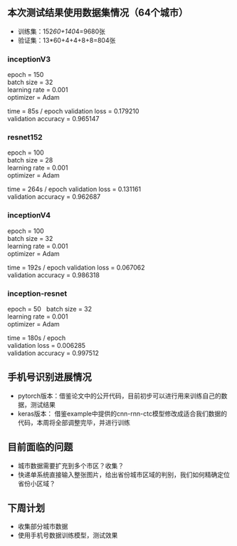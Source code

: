 
## 本次测试结果使用数据集情况（64个城市）

- 训练集：152*60+140*4=9680张
- 验证集：13*60+4+4+8+8=804张

### inceptionV3
epoch = 150  
batch size = 32  
learning rate = 0.001  
optimizer = Adam  

time = 85s / epoch
validation loss = 0.179210  
validation accuracy = 0.965147


### resnet152
epoch = 100  
batch size = 28  
learning rate = 0.001  
optimizer = Adam  

time = 264s / epoch 
validation loss = 0.131161  
validation accuracy = 0.962687  



### inceptionV4
epoch = 100  
batch size = 32  
learning rate = 0.001  
optimizer = Adam  

time = 192s / epoch
validation loss = 0.067062  
validation accuracy = 0.986318  



### inception-resnet  
epoch = 50  
batch size = 32  
learning rate = 0.001  
optimizer = Adam  

time = 180s / epoch  
validation loss = 0.006285  
validation accuracy = 0.997512  



## 手机号识别进展情况

- pytorch版本：借鉴论文中的公开代码，目前初步可以进行用来训练自己的数据，测试结果
- keras版本： 借鉴example中提供的cnn-rnn-ctc模型修改成适合我们数据的代码，本周将全部调整完毕，并进行训练


## 目前面临的问题

- 城市数据需要扩充到多个市区？收集？
- 快递单系统直接输入整张图片，给出省份城市区域的判别，我们如何精确定位省份小区域？


## 下周计划

- 收集部分城市数据
- 使用手机号数据训练模型，测试效果




